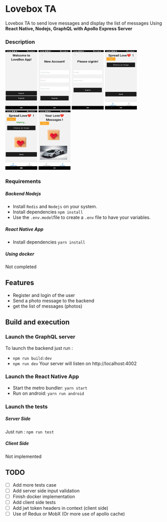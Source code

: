 # Lovebox TA

Lovebox TA to send love messages and display the list of messages 
Using **React Native, Nodejs, GraphQL with Apollo Express Server**

### Description

<p>
  <img src="./visual/welcome.jpg" width="100" height="185">
  <img src="./visual/signup.jpg" width="100" height="185">
  <img src="./visual/signin.jpg" width="100" height="185">
  <img src="./visual/send_message.jpg" width="100" height="185">
  <img src="./visual/send_message_waiting.jpg" width="100" height="185">
  <img src="./visual/messages.jpg" width="100" height="185">
</p>

### Requirements
##### Backend Nodejs
- Install `Redis` and `Nodejs` on your system.
- Install dependencies
    `npm install`
- Use the `.env.model`file to create a `.env` file to have your variables.
##### React Native App
- Install dependencies `yarn install`
  
##### Using docker
Not completed

## Features

- Register and login of the user
- Send a photo message to the backend
- get the list of messages (photos)
## Build and execution

### Launch the GraphQL server
To launch the backend just run : 
  - `npm run build:dev` 
  - `npm run dev`
Your server will listen on http://localhost:4002

### Launch the React Native App
- Start the metro bundler: `yarn start`
- Run on android: `yarn run android`

### Launch the tests
##### Server Side
Just run : `npm run test`
##### Client Side
Not implemented

## TODO

- [ ] Add more tests case
- [ ] Add server side input validation
- [ ] Finish docker implementation
- [ ] Add client side tests
- [ ] Add jwt token headers in context (client side)
- [ ] Use of Redux or MobX (Or more use of apollo cache)

